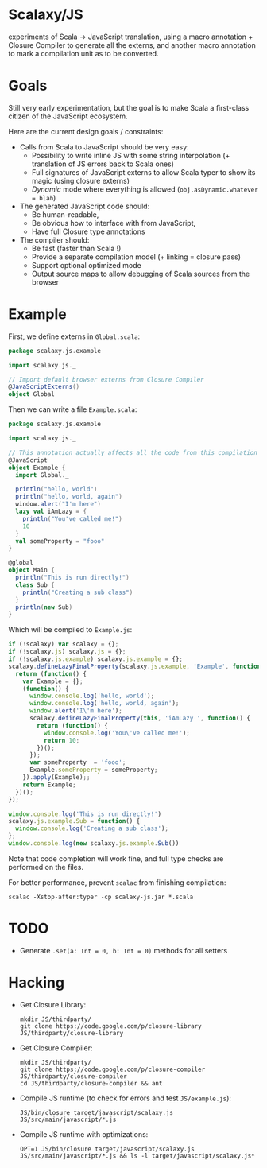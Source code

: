 # Scalaxy/JS

experiments of Scala -> JavaScript translation, using a macro annotation + Closure Compiler to generate all the externs, and another macro annotation to mark a compilation unit as to be converted.

# Goals

Still very early experimentation, but the goal is to make Scala a first-class citizen of the JavaScript ecosystem.

Here are the current design goals / constraints:

- Calls from Scala to JavaScript should be very easy:
  - Possibility to write inline JS with some string interpolation (+ translation of JS errors back to Scala ones)
  - Full signatures of JavaScript externs to allow Scala typer to show its magic (using closure externs)
  - *Dynamic* mode where everything is allowed (`obj.asDynamic.whatever = blah`)
- The generated JavaScript code should:
  - Be human-readable,
  - Be obvious how to interface with from JavaScript,
  - Have full Closure type annotations
- The compiler should:
  - Be fast (faster than Scala !)
  - Provide a separate compilation model (+ linking = closure pass)
  - Support optional optimized mode
  - Output source maps to allow debugging of Scala sources from the browser

# Example

First, we define externs in `Global.scala`:

```scala
package scalaxy.js.example

import scalaxy.js._

// Import default browser externs from Closure Compiler
@JavaScriptExterns()
object Global
```

Then we can write a file `Example.scala`:

```scala
package scalaxy.js.example

import scalaxy.js._

// This annotation actually affects all the code from this compilation unit.
@JavaScript
object Example {
  import Global._

  println("hello, world")
  println("hello, world, again")
  window.alert("I'm here")
  lazy val iAmLazy = {
    println("You've called me!")
    10
  }
  val someProperty = "fooo"
}

@global
object Main {
  println("This is run directly!")
  class Sub {
    println("Creating a sub class")
  }
  println(new Sub)
}

```

Which will be compiled to `Example.js`:

```javascript
if (!scalaxy) var scalaxy = {};
if (!scalaxy.js) scalaxy.js = {};
if (!scalaxy.js.example) scalaxy.js.example = {};
scalaxy.defineLazyFinalProperty(scalaxy.js.example, 'Example', function() {
  return (function() {
    var Example = {};
    (function() {
      window.console.log('hello, world');
      window.console.log('hello, world, again');
      window.alert('I\'m here');
      scalaxy.defineLazyFinalProperty(this, 'iAmLazy ', function() {
        return (function() {
          window.console.log('You\'ve called me!');
          return 10;
        })();
      });
      var someProperty  = 'fooo';
      Example.someProperty = someProperty;
    }).apply(Example);;
    return Example;
  })();
});

window.console.log('This is run directly!')
scalaxy.js.example.Sub = function() {
  window.console.log('Creating a sub class');
};
window.console.log(new scalaxy.js.example.Sub())
```

Note that code completion will work fine, and full type checks are performed on the files.

For better performance, prevent `scalac` from finishing compilation:
```
scalac -Xstop-after:typer -cp scalaxy-js.jar *.scala
```

# TODO

- Generate `.set(a: Int = 0, b: Int = 0)` methods for all setters

# Hacking

- Get Closure Library:

  ```
  mkdir JS/thirdparty/
  git clone https://code.google.com/p/closure-library JS/thirdparty/closure-library
  ```

- Get Closure Compiler:

  ```
  mkdir JS/thirdparty/
  git clone https://code.google.com/p/closure-compiler JS/thirdparty/closure-compiler
  cd JS/thirdparty/closure-compiler && ant
  ```

- Compile JS runtime (to check for errors and test `JS/example.js`):

  ```
  JS/bin/closure target/javascript/scalaxy.js JS/src/main/javascript/*.js
  ```

- Compile JS runtime with optimizations:

  ```
  OPT=1 JS/bin/closure target/javascript/scalaxy.js JS/src/main/javascript/*.js && ls -l target/javascript/scalaxy.js*
  ```
